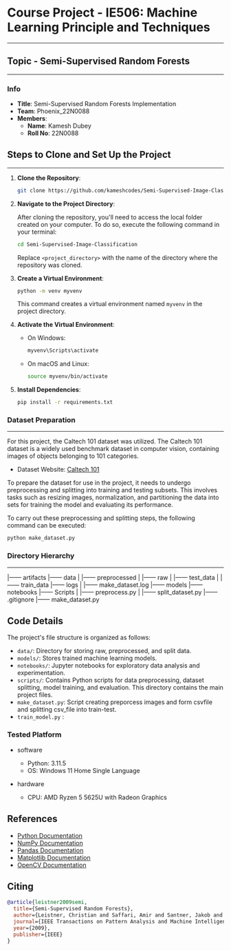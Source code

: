 # Course Project - IE506: Machine Learning Principle and Techniques

---

## Topic - Semi-Supervised Random Forests

---

### Info

- **Title**: Semi-Supervised Random Forests Implementation
- **Team**: Phoenix_22N0088
- **Members**:
  - **Name**: Kamesh Dubey
  - **Roll No**: 22N0088

## Steps to Clone and Set Up the Project

---

1. **Clone the Repository**:

    ```bash
    git clone https://github.com/kameshcodes/Semi-Supervised-Image-Classification.git
    ```

2. **Navigate to the Project Directory**:

    After cloning the repository, you'll need to access the local folder created on your computer. To do so, execute the following command in your terminal:

    ```bash
    cd Semi-Supervised-Image-Classification

    ```

    Replace `<project_directory>` with the name of the directory where the repository was cloned.

3. **Create a Virtual Environment**:

    ```bash
    python -m venv myvenv
    ```

    This command creates a virtual environment named `myvenv` in the project directory.

4. **Activate the Virtual Environment**:

    - On Windows:

      ```bash
      myvenv\Scripts\activate
      ```

    - On macOS and Linux:

      ```bash
      source myvenv/bin/activate
      ```

5. **Install Dependencies**:

    ```bash
    pip install -r requirements.txt
    ```

### Dataset Preparation

---

For this project, the Caltech 101 dataset was utilized. The Caltech 101 dataset is a widely used benchmark dataset in computer vision, containing images of objects belonging to 101 categories.

- Dataset Website: [Caltech 101](https://data.caltech.edu/records/mzrjq-6wc02)

To prepare the dataset for use in the project, it needs to undergo preprocessing and splitting into training and testing subsets. This involves tasks such as resizing images, normalization, and partitioning the data into sets for training the model and evaluating its performance.

To carry out these preprocessing and splitting steps, the following command can be executed:

```bash
python make_dataset.py
```

### Directory Hierarchy

---
|—— artifacts
|—— data
|   |—— preprocessed
|   |—— raw
|   |—— test_data
|   |—— train_data
|—— logs
|   |—— make_dataset.log
|—— models
|—— notebooks
|—— Scripts
|   |—— preprocess.py
|   |—— split_dataset.py
|—— .gitignore
|—— make_dataset.py

## Code Details

The project's file structure is organized as follows:

- `data/`: Directory for storing raw, preprocessed, and split data.
- `models/`: Stores trained machine learning models.
- `notebooks/`: Jupyter notebooks for exploratory data analysis and experimentation.
- `scripts/`: Contains Python scripts for data preprocessing, dataset splitting, model training, and evaluation. This directory contains the main project files.
- `make_dataset.py`: Script creating preporcess images and form csvfile and splitting csv_file into train-test.
- `train_model.py` :

### Tested Platform

- software
  - Python: 3.11.5
  - OS: Windows 11 Home Single Language

- hardware
  - CPU: AMD Ryzen 5 5625U with Radeon Graphics

## References

- [Python Documentation](https://docs.python.org/3/)
- [NumPy Documentation](https://numpy.org/doc/stable/)
- [Pandas Documentation](https://pandas.pydata.org/pandas-docs/stable/)
- [Matplotlib Documentation](https://matplotlib.org/stable/contents.html)
- [OpenCV Documentation](https://docs.opencv.org/master/)

## Citing

```bibtex
@article{leistner2009semi,
  title={Semi-Supervised Random Forests},
  author={Leistner, Christian and Saffari, Amir and Santner, Jakob and Bischof, Horst},
  journal={IEEE Transactions on Pattern Analysis and Machine Intelligence},
  year={2009},
  publisher={IEEE}
}
```
